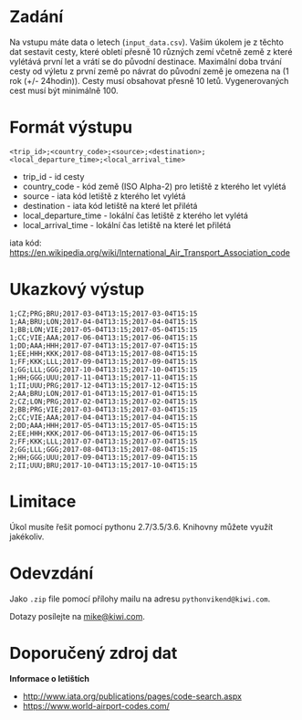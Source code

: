 Zadání 
============

Na vstupu máte data o letech (`input_data.csv`). Vašim úkolem je z těchto dat sestavit cesty, které obletí přesně 10 různých zemí včetně země z které vylétává první let a vrátí se do původní destinace. Maximální doba trvání cesty od výletu z první země po návrat do původní země je omezena na (1 rok (+/- 24hodin)). Cesty musí obsahovat přesně 10 letů. Vygenerovaných cest musí být minimálně 100.

Formát výstupu
===========
```
<trip_id>;<country_code>;<source>;<destination>;<local_departure_time>;<local_arrival_time>
```
- trip_id - id cesty
- country_code - kód země (ISO Alpha-2) pro letiště z kterého let vylétá
- source - iata kód letiště z kterého let vylétá
- destination - iata kód letiště na které let přilétá
- local_departure_time - lokální čas letiště z kterého let vylétá
- local_arrival_time - lokální čas letiště na které let přilétá

iata kód: https://en.wikipedia.org/wiki/International_Air_Transport_Association_code

Ukazkový výstup
============
```
1;CZ;PRG;BRU;2017-03-04T13:15;2017-03-04T15:15
1;AA;BRU;LON;2017-04-04T13:15;2017-04-04T15:15
1;BB;LON;VIE;2017-05-04T13:15;2017-05-04T15:15
1;CC;VIE;AAA;2017-06-04T13:15;2017-06-04T15:15
1;DD;AAA;HHH;2017-07-04T13:15;2017-07-04T15:15
1;EE;HHH;KKK;2017-08-04T13:15;2017-08-04T15:15
1;FF;KKK;LLL;2017-09-04T13:15;2017-09-04T15:15
1;GG;LLL;GGG;2017-10-04T13:15;2017-10-04T15:15
1;HH;GGG;UUU;2017-11-04T13:15;2017-11-04T15:15
1;II;UUU;PRG;2017-12-04T13:15;2017-12-04T15:15
2;AA;BRU;LON;2017-01-04T13:15;2017-01-04T15:15
2;CZ;LON;PRG;2017-02-04T13:15;2017-02-04T15:15
2;BB;PRG;VIE;2017-03-04T13:15;2017-03-04T15:15
2;CC;VIE;AAA;2017-04-04T13:15;2017-04-04T15:15
2;DD;AAA;HHH;2017-05-04T13:15;2017-05-04T15:15
2;EE;HHH;KKK;2017-06-04T13:15;2017-06-04T15:15
2;FF;KKK;LLL;2017-07-04T13:15;2017-07-04T15:15
2;GG;LLL;GGG;2017-08-04T13:15;2017-08-04T15:15
2;HH;GGG;UUU;2017-09-04T13:15;2017-09-04T15:15
2;II;UUU;BRU;2017-10-04T13:15;2017-10-04T15:15
```

Limitace
======
Úkol musíte řešit pomocí pythonu 2.7/3.5/3.6.
Knihovny můžete využít jakékoliv.

Odevzdání
=========

Jako `.zip` file pomocí přílohy mailu na adresu `pythonvikend@kiwi.com`.

Dotazy posílejte na mike@kiwi.com.



Doporučený zdroj dat
======

**Informace o letištích**
- http://www.iata.org/publications/pages/code-search.aspx
- https://www.world-airport-codes.com/